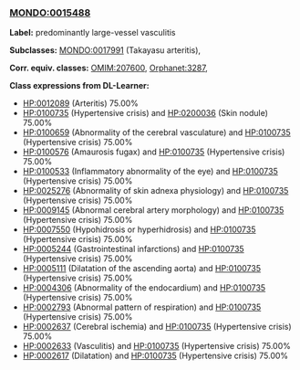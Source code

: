 
### [MONDO:0015488](http://purl.obolibrary.org/obo/MONDO_0015488)
**Label:** predominantly large-vessel vasculitis

**Subclasses:** [MONDO:0017991](http://purl.obolibrary.org/obo/MONDO_0017991) (Takayasu arteritis), 

**Corr. equiv. classes:** [OMIM:207600](http://purl.obolibrary.org/obo/OMIM_207600), [Orphanet:3287](http://www.orpha.net/ORDO/Orphanet_3287), 

**Class expressions from DL-Learner:**

- [HP:0012089](http://purl.obolibrary.org/obo/HP_0012089) (Arteritis) 75.00%
- [HP:0100735](http://purl.obolibrary.org/obo/HP_0100735) (Hypertensive crisis) and [HP:0200036](http://purl.obolibrary.org/obo/HP_0200036) (Skin nodule) 75.00%
- [HP:0100659](http://purl.obolibrary.org/obo/HP_0100659) (Abnormality of the cerebral vasculature) and [HP:0100735](http://purl.obolibrary.org/obo/HP_0100735) (Hypertensive crisis) 75.00%
- [HP:0100576](http://purl.obolibrary.org/obo/HP_0100576) (Amaurosis fugax) and [HP:0100735](http://purl.obolibrary.org/obo/HP_0100735) (Hypertensive crisis) 75.00%
- [HP:0100533](http://purl.obolibrary.org/obo/HP_0100533) (Inflammatory abnormality of the eye) and [HP:0100735](http://purl.obolibrary.org/obo/HP_0100735) (Hypertensive crisis) 75.00%
- [HP:0025276](http://purl.obolibrary.org/obo/HP_0025276) (Abnormality of skin adnexa physiology) and [HP:0100735](http://purl.obolibrary.org/obo/HP_0100735) (Hypertensive crisis) 75.00%
- [HP:0009145](http://purl.obolibrary.org/obo/HP_0009145) (Abnormal cerebral artery morphology) and [HP:0100735](http://purl.obolibrary.org/obo/HP_0100735) (Hypertensive crisis) 75.00%
- [HP:0007550](http://purl.obolibrary.org/obo/HP_0007550) (Hypohidrosis or hyperhidrosis) and [HP:0100735](http://purl.obolibrary.org/obo/HP_0100735) (Hypertensive crisis) 75.00%
- [HP:0005244](http://purl.obolibrary.org/obo/HP_0005244) (Gastrointestinal infarctions) and [HP:0100735](http://purl.obolibrary.org/obo/HP_0100735) (Hypertensive crisis) 75.00%
- [HP:0005111](http://purl.obolibrary.org/obo/HP_0005111) (Dilatation of the ascending aorta) and [HP:0100735](http://purl.obolibrary.org/obo/HP_0100735) (Hypertensive crisis) 75.00%
- [HP:0004306](http://purl.obolibrary.org/obo/HP_0004306) (Abnormality of the endocardium) and [HP:0100735](http://purl.obolibrary.org/obo/HP_0100735) (Hypertensive crisis) 75.00%
- [HP:0002793](http://purl.obolibrary.org/obo/HP_0002793) (Abnormal pattern of respiration) and [HP:0100735](http://purl.obolibrary.org/obo/HP_0100735) (Hypertensive crisis) 75.00%
- [HP:0002637](http://purl.obolibrary.org/obo/HP_0002637) (Cerebral ischemia) and [HP:0100735](http://purl.obolibrary.org/obo/HP_0100735) (Hypertensive crisis) 75.00%
- [HP:0002633](http://purl.obolibrary.org/obo/HP_0002633) (Vasculitis) and [HP:0100735](http://purl.obolibrary.org/obo/HP_0100735) (Hypertensive crisis) 75.00%
- [HP:0002617](http://purl.obolibrary.org/obo/HP_0002617) (Dilatation) and [HP:0100735](http://purl.obolibrary.org/obo/HP_0100735) (Hypertensive crisis) 75.00%


